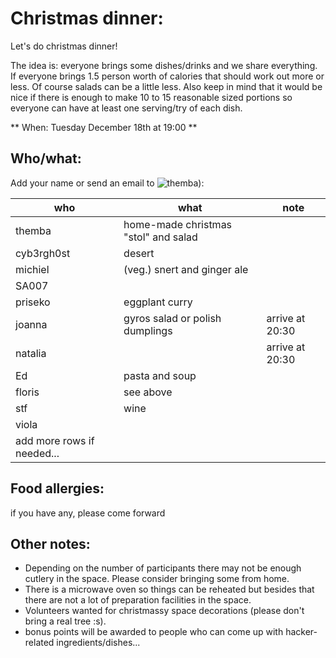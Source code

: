 # Christmas dinner:

Let's do christmas dinner!

The idea is: everyone brings some dishes/drinks and we share everything. If everyone brings 1.5 person worth of calories that should work out more or less. Of course salads can be a little less. Also keep in mind that it would be nice if there is enough to make 10 to 15 reasonable sized portions so everyone can have at least one serving/try of each dish.

** When: Tuesday December 18th at 19:00 **

## Who/what:
Add your name or send an email to ![themba](/img/email.png "themba")):

| who                        | what                                 | note            |
| ---                        | ---                                  | ---             |
| themba                     | home-made christmas "stol" and salad |                 |
| cyb3rgh0st                 | desert                               |                 |
| michiel                    | (veg.) snert and ginger ale          |                 |
| SA007                      |                                      |                 |
| priseko                    | eggplant curry                       |                 |
| joanna                     | gyros salad or polish dumplings      | arrive at 20:30 |
| natalia                    |                                      | arrive at 20:30 |
| Ed                         | pasta and soup                       |                 |
| floris                     | see above                            |                 |
| stf                        | wine                                 |                 |
| viola                      |                                      |                 |
| add more rows if needed... |                                      |                 |

## Food allergies:
if you have any, please come forward


## Other notes:
* Depending on the number of participants there may not be enough cutlery in the space. Please consider bringing some from home. 
* There is a microwave oven so things can be reheated but besides that there are not a lot of preparation facilities in the space.
* Volunteers wanted for christmassy space decorations (please don't bring a real tree :s).
* bonus points will be awarded to people who can come up with hacker-related ingredients/dishes...

